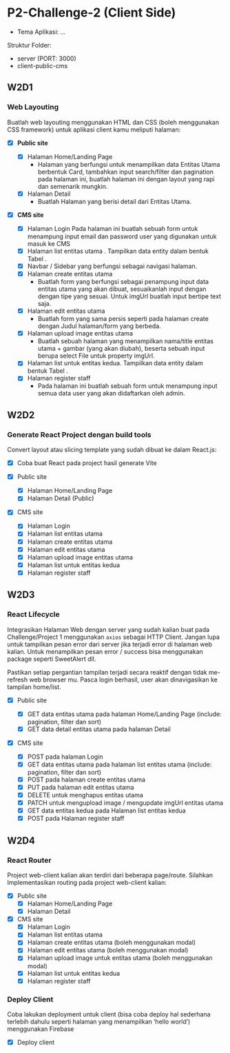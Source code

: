 # P2-Challenge-2 (Client Side)

- Tema Aplikasi: ...

Struktur Folder:

- server (PORT: 3000)
- client-public-cms

## W2D1

### Web Layouting

Buatlah web layouting menggunakan HTML dan CSS (boleh menggunakan CSS framework) untuk aplikasi client kamu meliputi halaman:

- [x] **Public site**

  - [x] Halaman Home/Landing Page
    - Halaman yang berfungsi untuk menampilkan data Entitas Utama berbentuk Card, tambahkan input search/filter dan pagination pada halaman ini, buatlah halaman ini dengan layout yang rapi dan semenarik mungkin.
  - [x] Halaman Detail
    - Buatlah Halaman yang berisi detail dari Entitas Utama.

- [x] **CMS site**
  - [x] Halaman Login
        Pada halaman ini buatlah sebuah form untuk menampung input email dan password user yang digunakan untuk masuk ke CMS
  - [x] Halaman list entitas utama . Tampilkan data entity dalam bentuk Tabel .
  - [x] Navbar / Sidebar yang berfungsi sebagai navigasi halaman.
  - [x] Halaman create entitas utama
    - Buatlah form yang berfungsi sebagai penampung input data entitas utama yang akan dibuat, sesuaikanlah input dengan dengan tipe yang sesuai. Untuk imgUrl buatlah input bertipe text saja.
  - [x] Halaman edit entitas utama
    - Buatlah form yang sama persis seperti pada halaman create dengan Judul halaman/form yang berbeda.
  - [x] Halaman upload image entitas utama
    - Buatlah sebuah halaman yang menampilkan nama/title entitas utama + gambar (yang akan diubah), beserta sebuah input berupa select File untuk property imgUrl.
  - [x] Halaman list untuk entitas kedua. Tampilkan data entity dalam bentuk Tabel .
  - [x] Halaman register staff
    - Pada halaman ini buatlah sebuah form untuk menampung input semua data user yang akan didaftarkan oleh admin.

## W2D2

### Generate React Project dengan build tools

Convert layout atau slicing template yang sudah dibuat ke dalam React.js:

- [x] Coba buat React pada project hasil generate Vite
- [x] Public site

  - [x] Halaman Home/Landing Page
  - [x] Halaman Detail (Public)

- [x] CMS site
  - [x] Halaman Login
  - [x] Halaman list entitas utama
  - [x] Halaman create entitas utama
  - [x] Halaman edit entitas utama
  - [x] Halaman upload image entitas utama
  - [x] Halaman list untuk entitas kedua
  - [x] Halaman register staff

## W2D3

### React Lifecycle

Integrasikan Halaman Web dengan server yang sudah kalian buat pada Challenge/Project 1 menggunakan `axios` sebagai HTTP Client. Jangan lupa untuk tampilkan pesan error dari server jika terjadi error di halaman web kalian. Untuk menampilkan pesan error / success bisa menggunakan package seperti SweetAlert dll.

Pastikan setiap pergantian tampilan terjadi secara reaktif dengan tidak me-refresh web browser mu. Pasca login berhasil, user akan dinavigasikan ke tampilan home/list.

- [x] Public site

  - [x] GET data entitas utama pada halaman Home/Landing Page (include: pagination, filter dan sort)
  - [x] GET data detail entitas utama pada halaman Detail

- [x] CMS site
  - [x] POST pada halaman Login
  - [x] GET data entitas utama pada halaman list entitas utama (include: pagination, filter dan sort)
  - [x] POST pada halaman create entitas utama
  - [x] PUT pada halaman edit entitas utama
  - [x] DELETE untuk menghapus entitas utama
  - [x] PATCH untuk mengupload image / mengupdate imgUrl entitas utama
  - [x] GET data entitas kedua pada Halaman list entitas kedua
  - [x] POST pada Halaman register staff

## W2D4

### React Router

Project web-client kalian akan terdiri dari beberapa page/route. Silahkan Implementasikan routing pada project web-client kalian:

- [x] Public site
  - [x] Halaman Home/Landing Page
  - [x] Halaman Detail
- [x] CMS site
  - [x] Halaman Login
  - [x] Halaman list entitas utama
  - [x] Halaman create entitas utama (boleh menggunakan modal)
  - [x] Halaman edit entitas utama (boleh menggunakan modal)
  - [x] Halaman upload image untuk entitas utama (boleh menggunakan modal)
  - [x] Halaman list untuk entitas kedua
  - [x] Halaman register staff

### Deploy Client

Coba lakukan deployment untuk client (bisa coba deploy hal sederhana terlebih dahulu seperti halaman yang menampilkan ‘hello world’) menggunakan Firebase

- [x] Deploy client
